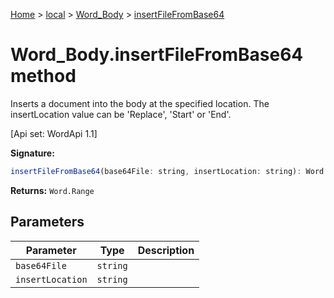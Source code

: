 [Home](./index) &gt; [local](local.md) &gt; [Word\_Body](local.word_body.md) &gt; [insertFileFromBase64](local.word_body.insertfilefrombase64.md)

# Word\_Body.insertFileFromBase64 method

Inserts a document into the body at the specified location. The insertLocation value can be 'Replace', 'Start' or 'End'. 

 \[Api set: WordApi 1.1\]

**Signature:**
```javascript
insertFileFromBase64(base64File: string, insertLocation: string): Word.Range;
```
**Returns:** `Word.Range`

## Parameters

|  Parameter | Type | Description |
|  --- | --- | --- |
|  `base64File` | `string` |  |
|  `insertLocation` | `string` |  |

